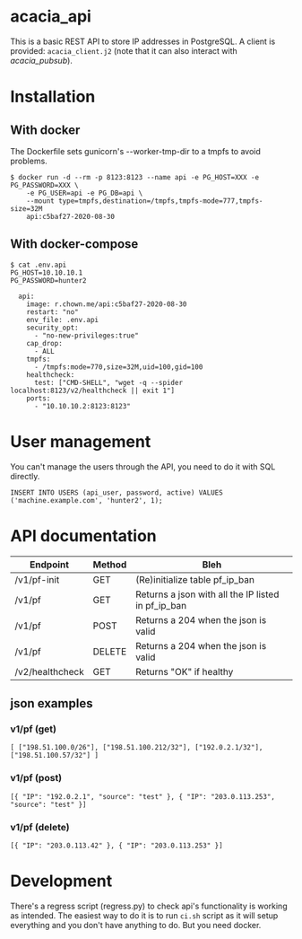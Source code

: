 # acacia_api

This is a basic REST API to store IP addresses in PostgreSQL.
A client is provided: `acacia_client.j2` (note that it can also interact with
*acacia_pubsub*).

# Installation

## With docker

The Dockerfile sets gunicorn's --worker-tmp-dir to a tmpfs to avoid problems.

```
$ docker run -d --rm -p 8123:8123 --name api -e PG_HOST=XXX -e PG_PASSWORD=XXX \
	-e PG_USER=api -e PG_DB=api \
	--mount type=tmpfs,destination=/tmpfs,tmpfs-mode=777,tmpfs-size=32M
	api:c5baf27-2020-08-30
```

## With docker-compose

```
$ cat .env.api
PG_HOST=10.10.10.1
PG_PASSWORD=hunter2
```

```
  api:
    image: r.chown.me/api:c5baf27-2020-08-30
    restart: "no"
    env_file: .env.api
    security_opt:
      - "no-new-privileges:true"
    cap_drop:
      - ALL
    tmpfs:
      - /tmpfs:mode=770,size=32M,uid=100,gid=100
    healthcheck:
      test: ["CMD-SHELL", "wget -q --spider localhost:8123/v2/healthcheck || exit 1"]
    ports:
      - "10.10.10.2:8123:8123"
```

# User management

You can't manage the users through the API, you need to do it with SQL
directly.

~~~
INSERT INTO USERS (api_user, password, active) VALUES ('machine.example.com', 'hunter2', 1);
~~~

# API documentation

| Endpoint        | Method | Bleh                                               |
|-----------------|--------|----------------------------------------------------|
| /v1/pf-init     | GET    | (Re)initialize table pf_ip_ban                     |
| /v1/pf          | GET    | Returns a json with all the IP listed in pf_ip_ban |
| /v1/pf          | POST   | Returns a 204 when the json is valid               |
| /v1/pf          | DELETE | Returns a 204 when the json is valid               |
| /v2/healthcheck | GET    | Returns "OK" if healthy                            |

## json examples

### v1/pf (get)

`
[
	["198.51.100.0/26"],
	["198.51.100.212/32"],
	["192.0.2.1/32"],
	["198.51.100.57/32"]
]
`

### v1/pf (post)

`
[{
	"IP": "192.0.2.1",
	"source": "test"
}, {
	"IP": "203.0.113.253",
	"source": "test"
}]
`

### v1/pf (delete)

`
[{
	"IP": "203.0.113.42"
}, {
	"IP": "203.0.113.253"
}]
`

# Development

There's a regress script (regress.py) to check api's functionality is working
as intended. The easiest way to do it is to run `ci.sh` script as it will setup
everything and you don't have anything to do. But you need docker.

